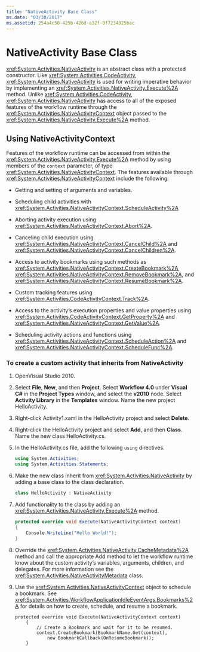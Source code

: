 ```yaml
---
title: "NativeActivity Base Class"
ms.date: "03/30/2017"
ms.assetid: 254a4c50-425b-426d-a32f-0f7234925bac
---
```

# NativeActivity Base Class

<xref:System.Activities.NativeActivity> is an abstract class with a protected constructor. Like <xref:System.Activities.CodeActivity>, <xref:System.Activities.NativeActivity> is used for writing imperative behavior by implementing an <xref:System.Activities.NativeActivity.Execute%2A> method. Unlike <xref:System.Activities.CodeActivity>, <xref:System.Activities.NativeActivity> has access to all of the exposed features of the workflow runtime through the <xref:System.Activities.NativeActivityContext> object passed to the <xref:System.Activities.NativeActivity.Execute%2A> method.

## Using NativeActivityContext
 Features of the workflow runtime can be accessed from within the <xref:System.Activities.NativeActivity.Execute%2A> method by using members of the `context` parameter, of type <xref:System.Activities.NativeActivityContext>. The features available through <xref:System.Activities.NativeActivityContext> include the following:

-   Getting and setting of arguments and variables.

-   Scheduling child activities with <xref:System.Activities.NativeActivityContext.ScheduleActivity%2A>

-   Aborting activity execution using <xref:System.Activities.NativeActivityContext.Abort%2A>.

-   Canceling child execution using <xref:System.Activities.NativeActivityContext.CancelChild%2A> and <xref:System.Activities.NativeActivityContext.CancelChildren%2A>.

-   Access to activity bookmarks using such methods as <xref:System.Activities.NativeActivityContext.CreateBookmark%2A>, <xref:System.Activities.NativeActivityContext.RemoveBookmark%2A>, and <xref:System.Activities.NativeActivityContext.ResumeBookmark%2A>.

-   Custom tracking features using <xref:System.Activities.CodeActivityContext.Track%2A>.

-   Access to the activity’s execution properties and value properties using <xref:System.Activities.CodeActivityContext.GetProperty%2A> and <xref:System.Activities.NativeActivityContext.GetValue%2A>.

-   Scheduling activity actions and functions using <xref:System.Activities.NativeActivityContext.ScheduleAction%2A> and <xref:System.Activities.NativeActivityContext.ScheduleFunc%2A>.

### To create a custom activity that inherits from NativeActivity

1.  OpenVisual Studio 2010.

2.  Select **File**, **New**, and then **Project**. Select **Workflow 4.0** under **Visual C#** in the **Project Types** window, and select the **v2010** node. Select **Activity Library** in the **Templates** window. Name the new project HelloActivity.

3.  Right-click Activity1.xaml in the HelloActivity project and select **Delete**.

4.  Right-click the HelloActivity project and select **Add**, and then **Class**. Name the new class HelloActivity.cs.

5.  In the HelloActivity.cs file, add the following `using` directives.

    ```csharp
    using System.Activities;
    using System.Activities.Statements;
    ```

6.  Make the new class inherit from <xref:System.Activities.NativeActivity> by adding a base class to the class declaration.

    ```csharp
    class HelloActivity : NativeActivity
    ```

7.  Add functionality to the class by adding an <xref:System.Activities.NativeActivity.Execute%2A> method.

    ```csharp
    protected override void Execute(NativeActivityContext context)
    {
        Console.WriteLine("Hello World!");
    }
    ```

8.  Override the <xref:System.Activities.NativeActivity.CacheMetadata%2A> method and call the appropriate Add method to let the workflow runtime know about the custom activity’s variables, arguments, children, and delegates. For more information see the <xref:System.Activities.NativeActivityMetadata> class.

9. Use the <xref:System.Activities.NativeActivityContext> object to schedule a bookmark. See <xref:System.Activities.WorkflowApplicationIdleEventArgs.Bookmarks%2A> for details on how to create, schedule, and resume a bookmark.

    ```
    protected override void Execute(NativeActivityContext context)
        {
            // Create a Bookmark and wait for it to be resumed.
            context.CreateBookmark(BookmarkName.Get(context),
                new BookmarkCallback(OnResumeBookmark));
        }
    ```